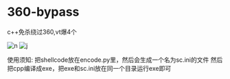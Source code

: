 # 360-bypass
c++免杀绕过360,vt爆4个


![n](https://github.com/wz-wsl/360-bypass/blob/main/3_pass.png)
![j](https://github.com/wz-wsl/360-bypass/blob/main/4_pass.png)

使用须知:
   把shellcode放在encode.py里，然后会生成一个名为sc.ini的文件
   然后把cpp编译成exe，把exe和sc.ini放在同一个目录运行exe即可
